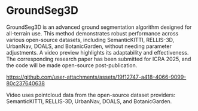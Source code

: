 # GroundSeg3D
GroundSeg3D is an advanced ground segmentation algorithm designed for all-terrain use. This method demonstrates robust performance across various open-source datasets, including SemanticKITTI, RELLIS-3D, UrbanNav, DOALS, and BotanicGarden, without needing parameter adjustments. A video preview highlights its adaptability and effectiveness. The corresponding research paper has been submitted for ICRA 2025, and the code will be made open-source post-publication.

https://github.com/user-attachments/assets/19f12747-a418-4066-9099-80c237640638

Video uses pointcloud data from the open-source dataset providers: SemanticKITTI, RELLIS-3D, UrbanNav, DOALS, and BotanicGarden.

